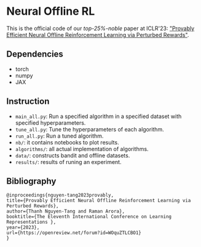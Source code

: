 # Neural Offline RL 
This is the official code of our *top-25%-noble* paper at ICLR'23: ["Provably Efficient Neural Offline Reinforcement Learning via Perturbed Rewards"](https://openreview.net/forum?id=WOquZTLCBO1). 

## Dependencies 
- torch 
- numpy 
- JAX 

## Instruction
- `main_all.py`: Run a specified algorithm in a specified dataset with specified hyperparameters. 
- `tune_all.py`: Tune the hyperparameters of each algorithm. 
- `run_all.py`: Run a tuned algorithm. 
- `nb/`: it contains notebooks to plot results. 
- `algorithms/`: all actual implementation of algorithms. 
- `data/`: constructs bandit and offline datasets. 
- `results/`: results of runing an experiment. 

## Bibliography

```
@inproceedings{nguyen-tang2023provably,
title={Provably Efficient Neural Offline Reinforcement Learning via Perturbed Rewards},
author={Thanh Nguyen-Tang and Raman Arora},
booktitle={The Eleventh International Conference on Learning Representations },
year={2023},
url={https://openreview.net/forum?id=WOquZTLCBO1}
}
```
